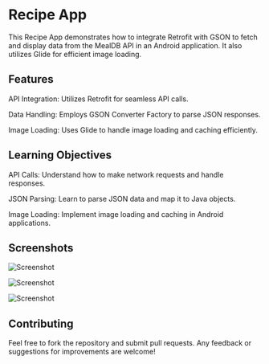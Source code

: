 
# Recipe App

This Recipe App demonstrates how to integrate Retrofit with GSON to fetch and display data from the MealDB API in an Android application. It also utilizes Glide for efficient image loading.


## Features
API Integration: Utilizes Retrofit for seamless API calls.

Data Handling: Employs GSON Converter Factory to parse JSON responses.

Image Loading: Uses Glide to handle image loading and caching efficiently.
## Learning Objectives
API Calls: Understand how to make network requests and handle responses.

JSON Parsing: Learn to parse JSON data and map it to Java objects.

Image Loading: Implement image loading and caching in Android applications.
## Screenshots

![Screenshot](https://raw.github.com/CodeWithPrithvi/Recipe-App/master/screenshots/Screenshot_20240804_210618.png)

![Screenshot](https://raw.github.com/CodeWithPrithvi/Recipe-App/master/screenshots/Screenshot_20240804_210732.png)

![Screenshot](https://raw.github.com/CodeWithPrithvi/Recipe-App/master/screenshots/Screenshot_20240804_210807.png)



## Contributing

Feel free to fork the repository and submit pull requests. Any feedback or suggestions for improvements are welcome!

